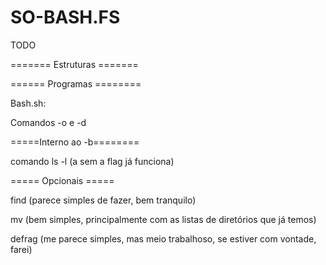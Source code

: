 # SO-BASH.FS

TODO

======= Estruturas =======


====== Programas ========

Bash.sh:


Comandos -o e -d


=====Interno ao -b========


comando ls -l (a sem a flag já funciona)


===== Opcionais =====

find (parece simples de fazer, bem tranquilo)

mv (bem simples, principalmente com as listas de diretórios que já temos)

defrag (me parece simples, mas meio trabalhoso, se estiver com vontade, farei)

